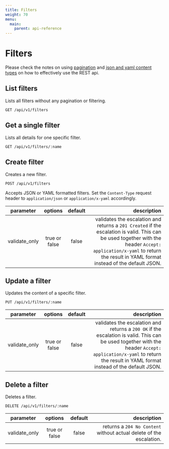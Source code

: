 ```yaml
---
title: Filters
weight: 70
menu:
  main:
    parent: api-reference
---
```


# Filters

Please check the notes on using [pagination](/documentation/api-reference/#pagination) and [json and yaml content types](/documentation/api-reference/#content-types) on how to effectively use the REST api.

## List filters

Lists all filters without any pagination or filtering.

    GET /api/v1/filters

## Get a single filter

Lists all details for one specific filter.

    GET /api/v1/filters/:name

## Create filter

Creates a new filter.

    POST /api/v1/filters

Accepts JSON or YAML formatted filters. Set the `Content-Type` request header to `application/json` or `application/x-yaml` accordingly.    

| parameter     | options           | default          | description       |
| ------------- |:-----------------:|:----------------:| -----------------:|
| validate_only | true or false     | false            | validates the escalation and returns a `201 Created` if the escalation is valid. This can be used together with the header `Accept: application/x-yaml` to return the result in YAML format instead of the default JSON. 

## Update a filter

Updates the content of a specific filter.

    PUT /api/v1/filters/:name

| parameter     | options           | default          | description      |
| ------------- |:-----------------:|:----------------:| ----------------:|
| validate_only | true or false     | false            | validates the escalation and returns a `200 OK` if the escalation is valid. This can be used together with the header `Accept: application/x-yaml` to return the result in YAML format instead of the default JSON. 

## Delete a filter

Deletes a filter.        

    DELETE /api/v1/filters/:name

| parameter     | options           | default          | description      |
| ------------- |:-----------------:|:----------------:| ----------------:|
| validate_only | true or false     | false            | returns a `204 No Content` without actual delete of the escalation.
